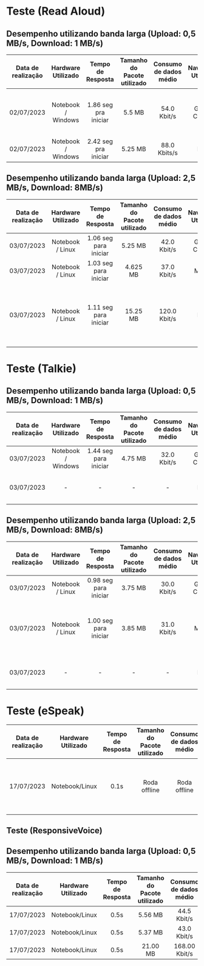 # Teste (Read Aloud)

## Desempenho utilizando banda larga (Upload: 0,5 MB/s, Download: 1 MB/s)

| Data de realização | Hardware Utilizado | Tempo de Resposta | Tamanho do Pacote utilizado | Consumo de dados médio | Navegador Utilizado | Observações |
|:------------------:|:------------------:|:---------------:|:-----------------:|:-------------------:|:------------------:|:--------------------:|
| 02/07/2023 | Notebook / Windows | 1.86 seg pra iniciar | 5.5 MB | 54.0 Kbit/s | Google Chrome | Só as vozes offline funcionaram, as outras dão tempo excedido |
| 02/07/2023 | Notebook / Windows | 2.42 seg pra iniciar | 5.25 MB | 88.0 Kbits/s | Edge | Vozes offline funcionam |

## Desempenho utilizando banda larga (Upload: 2,5 MB/s, Download: 8MB/s)

| Data de realização | Hardware Utilizado | Tempo de Resposta | Tamanho do Pacote utilizado | Consumo de dados médio |Navegador Utilizado | Observações |
|:------------------:|:------------------:|:-----------------:|:---------------------------:|:----------------------:|:------------------:|:------------------:|
| 03/07/2023 | Notebook / Linux | 1.06 seg para iniciar | 5.25 MB | 42.0 Kbit/s | Google Chrome | |
| 03/07/2023 | Notebook / Linux | 1.03 seg para iniciar | 4.625 MB | 37.0 Kbit/s | Mozilla | |
| 03/07/2023 | Notebook / Linux | 1.11 seg para iniciar | 15.25 MB | 120.0 Kbit/s | Edge | O navegador edge de fábrica aparenta refazer requisições enquanto a página roda |

# Teste (Talkie)

## Desempenho utilizando banda larga (Upload: 0,5 MB/s, Download: 1 MB/s)
| Data de realização | Hardware Utilizado | Tempo de Resposta | Tamanho do Pacote utilizado | Consumo de dados médio |Navegador Utilizado | Observações |
|:------------------:|:------------------:|:-----------------:|:---------------------------:|:----------------------:|:------------------:|:------------------:|
| 03/07/2023 | Notebook / Windows | 1.44 seg para iniciar | 4.75 MB | 32.0 Kbit/s | Google Chrome |
| 03/07/2023 | - | - | - | - | Edge | O navegador não possui acesso a esta extensão |

## Desempenho utilizando banda larga (Upload: 2,5 MB/s, Download: 8MB/s)
| Data de realização | Hardware Utilizado | Tempo de Resposta | Tamanho do Pacote utilizado | Consumo de dados médio |Navegador Utilizado | Observações |
|:------------------:|:------------------:|:-----------------:|:---------------------------:|:----------------------:|:------------------:|:------------------:|
| 03/07/2023 | Notebook / Linux | 0.98 seg para iniciar | 3.75 MB | 30.0 Kbit/s | Google Chrome | |
| 03/07/2023 | Notebook / Linux | 1.00 seg para iniciar | 3.85 MB | 31.0 Kbit/s | Mozilla | Para utilizar o talkie no mozilla de fábrica é necessário instalar vozes no sistema |
| 03/07/2023 | - | - | - | - | Edge | O navegador não possui acesso a esta extensão |

# Teste (eSpeak)

| Data de realização | Hardware Utilizado | Tempo de Resposta | Tamanho do Pacote utilizado | Consumo de dados médio |Navegador Utilizado | Observações |
|:------------------:|:------------------:|:-----------------:|:---------------------------:|:----------------------:|:------------------:|:------------------:|
| 17/07/2023 | Notebook/Linux | 0.1s | Roda offline | Roda offline | roda em linha de código ou em uma interface própria | Voz pt-br não é localizada (parece português de portugal e robotizada) |

## Teste (ResponsiveVoice)

## Desempenho utilizando banda larga (Upload: 0,5 MB/s, Download: 1 MB/s)
| Data de realização | Hardware Utilizado | Tempo de Resposta | Tamanho do Pacote utilizado | Consumo de dados médio |Navegador Utilizado | Observações |
|:------------------:|:------------------:|:-----------------:|:---------------------------:|:----------------------:|:------------------:|:------------------:|
| 17/07/2023 | Notebook/Linux | 0.5s | 5.56 MB | 44.5 Kbit/s | Google Chrome | |
| 17/07/2023 | Notebook/Linux | 0.5s | 5.37 MB | 43.0 Kbit/s | Mozilla | |
| 17/07/2023 | Notebook/Linux | 0.5s | 21.00 MB | 168.00 Kbit/s | Edge | |